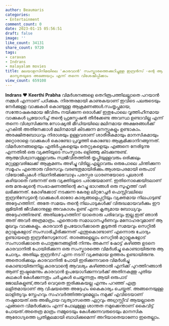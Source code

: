 ```yaml
---
author: Beaumaris
categories:
- Entertainment
comment_count: 0
date: 2023-01-15 05:56:51
draft: false
image: ''
like_count: 34131
share_count: 9720
tags:
- caravan
- Indrans
- malayalam movies
title: മലയാളസിനിമയിലെ 'കാരവാൻ' സംസ്കാരത്തെക്കുറിച്ചുള്ള ഇന്ദ്രൻസ് -ന്റെ ആ അഭിപ്രായത്തെ
  മാന്യതയുടെ അങ്ങേയറ്റം എന്ന് തന്നെ വിശേഷിപ്പിക്കാം
view_count: 659108
---
```


**Indrans ❤️** **Keerthi Prabha** വിമർശനങ്ങളെ തെറിരൂപത്തിലല്ലാതെ പറയാൻ നമ്മൾ എന്നാണ് പഠിക്കുക. നിരന്തരമായി കാണുകയാണ് ഇവിടെ പലരുടെയും നേർക്കുള്ള വാക്കുകൾ കൊണ്ടുള്ള ആക്രമണങ്ങൾ.സംതൃപ്തമായ, സന്തോഷകരമായ ജീവിതം നയിക്കുന്ന ഒരാൾക്ക് ഇതുപോലെ വൃത്തിഹീനമായ വാക്കുകൾ പ്രയോഗിച്ച് തന്റെ ഫ്രസ്ട്രേഷൻ തീർക്കേണ്ട അവസ്ഥ ഉണ്ടാവില്ല എന്ന് തന്നെ വിശ്വസിക്കുന്നു.സോഷ്യൽ മീഡിയയിലെ മലിനമായ അക്ഷരങ്ങൾക്ക് പുറകിൽ അതിനേക്കാൾ മലിനമായി കിടക്കുന്ന മനസ്സുകളും ഉണ്ടാകാം. അരക്ഷിതബോധവും നിരാശയും ഉള്ളവരാണ് ശാരീരികമായും മാനസികമായും മറ്റൊരാളെ വാക്കുകൾ കൊണ്ടോ പ്രവൃത്തി കൊണ്ടോ ആക്രമിക്കാനിറങ്ങുന്നത്. വിമർശനങ്ങളെയും എതിർപ്പുകളെയും തെറ്റുകളെയും എങ്ങനെ നേരിടുന്നു എന്നതിൽ ഒരു വ്യക്തിയുടെ സംസ്കാരം ഒളിഞ്ഞു കിടക്കുന്നുണ്ട്. ആത്മവിശ്വാസമുള്ളവരും സ്വജീവിതത്തിൽ തൃപ്തിയുള്ളവരും ഒരിക്കലും മറ്റുള്ളവരിലേക്ക് ആക്രമണം അഴിച്ചു വിടില്ല.എല്ലാവരും ഒരുപോലെ ചിന്തിക്കുന്ന സമൂഹം എന്തൊരു വിരസവും വരണ്ടതുമായിരിക്കും.ആശയപരമായി ഒരുപാട് വിയോജിപ്പുകൾ നിലനിൽക്കുമ്പോഴും പരസ്പര ധാരണയോടെ പുലരാൻ കഴിയാതെ വരുന്നത് ഒരു വ്യക്തിയുടെ പരാജയമാണ്. ഇതിനൊക്കെയിടലാണ് ഒരു മനുഷ്യന്റെ സംഭാഷണത്തിന്റെ കുറച്ചു ഭാഗങ്ങൾ ഒരു സുഹൃത്ത് വഴി ലഭിക്കുന്നത്. കോഴിക്കോട് നടക്കുന്ന കേരള ലിറ്ററേച്ചർ ഫെസ്റ്റിവലിലെ ഇന്ദ്രൻസേട്ടന്റെ വാക്കുകൾ.ഓരോ കാര്യങ്ങളെപ്പറ്റിയും വ്യക്തമായ നിലപാടുണ്ട് അദ്ദേഹത്തിന്. അതേ സമയം തന്റെ നിലപാടുകൾക്ക് വിരുദ്ധമായവർക്കും ഈ ഭൂമിയിൽ ജീവിക്കാനുള്ള അവകാശം ഉണ്ട് എന്ന കൃത്യമായ ബോധ്യവും അദ്ദേഹത്തിനുണ്ട്. അതിലദ്ദേഹത്തിന് യാതൊരു പരിഭവവും ഇല്ല.ഇത് ഞാൻ അത് അവർ അത്രമാത്രം. എന്തൊരു സമാധാനപൂർണവും മനോഹരവുമാണ് ആ മുഖവും വാക്കുകളും. കാരവാൻ ഉപയോഗിക്കാതെ കൂടുതൽ സമയവും സെറ്റിൽ മറ്റാളുകളോട് സംസാരിച്ചിരിക്കുന്നത് എന്തുകൊണ്ടാണ് എന്നൊരു ചോദ്യം ഉണ്ടായത്രെ ഇന്ദ്രൻസേട്ടനോട്. താരങ്ങളെല്ലാം സെറ്റിൽ മറ്റാളുകളോട് സംസാരിക്കാതെ പൊതുജനങ്ങളിൽ നിന്നും അകന്ന് ഷോട്ട് കഴിഞ്ഞ ഉടനെ കാരവാനിൽ പോയിരിക്കുന്ന ഒരു സംസ്കാരത്തെ വിമർശിച്ചു കൊണ്ടായിരുന്നു ആ ചോദ്യം. അതിലും ഇന്ദ്രൻസ് എന്ന നടന് വ്യക്തമായ ഉത്തരം ഉണ്ടായിരുന്നു. അതൊരിക്കലും കാരവാനിൽ പോയി ഇരിക്കുന്നവരെ വിമർശിച്ചു കൊണ്ടായിരുന്നില്ല.കാരവാന്റെ ആവശ്യം കഴിഞ്ഞാൽ എനിക്ക് പുറത്തിറങ്ങാൻ ആണ് ഇഷ്ടമെന്നും കാരവാൻ ഉപയോഗിക്കുന്നവർക്ക് അതിനകത്തു പുതിയ കഥകൾ കേൾക്കുന്നതും ചർച്ചകൾ ചെയ്യുന്നതും ആയി ഒരുപാട് ജോലികളുണ്ട്,അവർ വെറുതെ ഇരിക്കുകയല്ല എന്നും പറഞ്ഞ് എത്ര ലളിതമായാണ് ആ വിഷയത്തെ അദ്ദേഹം കൈകാര്യം ചെയ്തത്. അങ്ങനെയുള്ള ലാളിത്യവും സ്നേഹവും സഹവർത്തിത്തവുമെല്ലാം നമുക്ക് എവിടെയാണ് നഷ്ടമായത്.ഒരു അഭിപ്രായ വ്യത്യാസത്തെ ഏറ്റവും അഗ്രസ്സീവ് ആയല്ലാതെ എങ്ങനെ വിമർശിക്കാം എന്ന് പോലുമുള്ള ശാന്തത നമുക്കെന്താണ് കൈവിട്ട് പോയത്.അതെത്ര മാത്രം നമ്മുടെയും കേൾക്കുന്നവരുടെയും മാനസിക ആരോഗ്യത്തെ പ്രതികൂലമായി ബാധിക്കുമെന്ന് അറിയാതെയാണോ ഇതെല്ലാം.